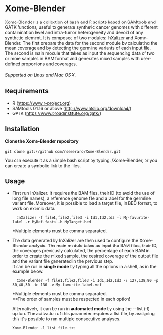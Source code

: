 # Xome-Blender
Xome-Blender is a collection of bash and R scripts based on SAMtools and GATK functions, useful to generate synthetic cancer genomes with different contamination level and intra-tumor heterogeneity and devoid of any synthetic element.
It is composed of two modules: InXalizer and Xome-Blender. The first prepare the data for the second module by calculating
the mean coverage and by detecting the germline variants of each input file. The second is main module that takes as input the sequencing data of two or more samples in BAM format and generates mixed samples with user-defined proportions and coverages.
###### Supported on Linux and Mac OS X.

## Requirements 
* R (https://www.r-project.org)
* SAMtools 0.1.16 or above (http://www.htslib.org/download/)
* GATK (https://www.broadinstitute.org/gatk/)

## Installation
#### Clone the Xome-Blender repository
    git clone git://github.com/rsemeraro/Xome-Blender.git
You can execute it as a simple bash script by typing ./Xome-Blender, or you can create a symbolic link to the files.

## Usage
* First run InXalizer. It requires the BAM files, their ID (to avoid the use of long file names), a reference genome file and a label for the germline variant file. Moreover, it is possible to load a target file, in BED format, to work on exomic data.

        InXalizer -f file1,file2,file3 -i Id1,Id2,Id3 -l My-favurite-label -r MyRef.fasta -b MyTarget.bed

  *Multiple elements must be comma separated.
* The data generated by InXalizer are then used to configure the Xome-Blender analysis.
The main module takes as input the BAM files, their ID, the coverages previously calculated, the percentage of each BAM in order to create the mixed sample, the desired coverage of the output file and the variant file generated in the previous step. <br /> It can be run in **single mode** by typing all the options in a shell, as in the example below.

        Xome-Blender -f file1,file2,file3 -i Id1,Id2,Id3 -c 127,138,90 -p 30,40,30 -tc 130 -v My-favurite-label.vcf
  \*Multiple elements must be comma separated. <br />
  \**The order of samples must be respected in each option!
  
  Alternatively, it can be run in **automated mode** by using the --list \(-l) option. The activation of this parameter requires a list file, by assigning this it's possible to run multiple consecutive analyses.

      Xome-Blender -l list_file.txt
